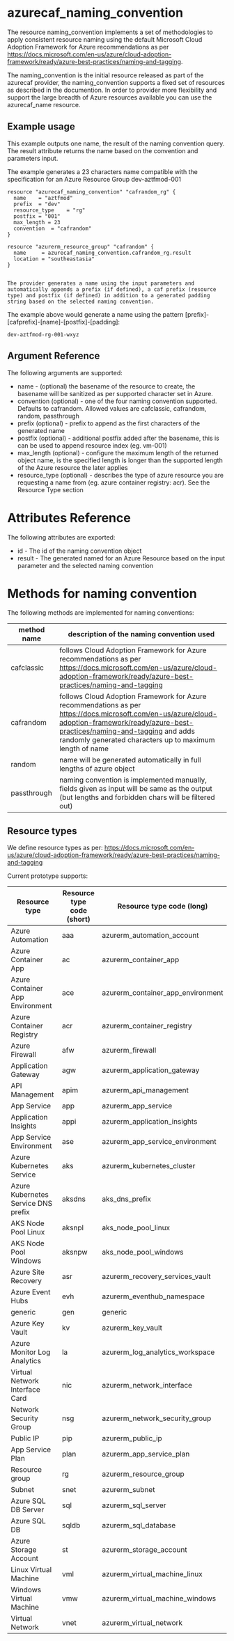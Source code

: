 # azurecaf_naming_convention

The resource naming_convention implements a set of methodologies to apply consistent resource naming using the default Microsoft Cloud Adoption Framework for Azure recommendations as per https://docs.microsoft.com/en-us/azure/cloud-adoption-framework/ready/azure-best-practices/naming-and-tagging.

The naming_convention is the initial resource released as part of the azurecaf provider, the naming_convention supports a fixed set of resources as described in the documention. In order to provider more flexibility and support the large breadth of Azure resources available you can use the azurecaf_name resource.

## Example usage
This example outputs one name, the result of the naming convention query. The result attribute returns the name based on the convention and parameters input.

The example generates a 23 characters name compatible with the specification for an Azure Resource Group
dev-aztfmod-001

```hcl
resource "azurecaf_naming_convention" "cafrandom_rg" {  
  name    = "aztfmod"
  prefix  = "dev"
  resource_type    = "rg"
  postfix = "001"
  max_length = 23
  convention  = "cafrandom"
}

resource "azurerm_resource_group" "cafrandom" {
  name     = azurecaf_naming_convention.cafrandom_rg.result
  location = "southeastasia"
}


The provider generates a name using the input parameters and automatically appends a prefix (if defined), a caf prefix (resource type) and postfix (if defined) in addition to a generated padding string based on the selected naming convention.

```
The example above would generate a name using the pattern [prefix]-[cafprefix]-[name]-[postfix]-[padding]:

```
dev-aztfmod-rg-001-wxyz
```

## Argument Reference

The following arguments are supported:

* name - (optional) the basename of the resource to create, the basename will be sanitized as per supported character set in Azure.
* convention (optional) - one of the four naming convention supported. Defaults to cafrandom. Allowed values are cafclassic, cafrandom, random, passthrough
* prefix (optional) - prefix to append as the first characters of the generated name
* postfix (optional) -  additional postfix added after the basename, this is can be used to append resource index (eg. vm-001)
* max_length (optional) - configure the maximum length of the returned object name, is the specified length is longer than the supported length of the Azure resource the later applies
* resource_type (optional) -  describes the type of azure resource you are requesting a name from (eg. azure container registry: acr). See the Resource Type section

# Attributes Reference
The following attributes are exported:

* id - The id of the naming convention object
* result - The generated named for an Azure Resource based on the input parameter and the selected naming convention


# Methods for naming convention

The following methods are implemented for naming conventions:

| method name | description of the naming convention used |
| -- | -- |
| cafclassic | follows Cloud Adoption Framework for Azure recommendations as per https://docs.microsoft.com/en-us/azure/cloud-adoption-framework/ready/azure-best-practices/naming-and-tagging |
| cafrandom | follows Cloud Adoption Framework for Azure recommendations as per https://docs.microsoft.com/en-us/azure/cloud-adoption-framework/ready/azure-best-practices/naming-and-tagging and adds randomly generated characters up to maximum length of name |
| random | name will be generated automatically in full lengths of azure object |
| passthrough | naming convention is implemented manually, fields given as input will be same as the output (but lengths and forbidden chars will be filtered out) |

## Resource types

We define resource types as per: https://docs.microsoft.com/en-us/azure/cloud-adoption-framework/ready/azure-best-practices/naming-and-tagging 

Current prototype supports:

| Resource type                       | Resource type code (short)  | Resource type code (long)               |
| ----------------------------------- | ----------------------------|-----------------------------------------|
| Azure Automation                    | aaa                         | azurerm_automation_account              |
| Azure Container App                 | ac                          | azurerm_container_app                   |
| Azure Container App Environment     | ace                         | azurerm_container_app_environment       |
| Azure Container Registry            | acr                         | azurerm_container_registry              |
| Azure Firewall                      | afw                         | azurerm_firewall                        |
| Application Gateway                 | agw                         | azurerm_application_gateway             |
| API Management                      | apim                        | azurerm_api_management                  |
| App Service                         | app                         | azurerm_app_service                     |
| Application Insights                | appi                        | azurerm_application_insights            |
| App Service Environment             | ase                         | azurerm_app_service_environment         |
| Azure Kubernetes Service            | aks                         | azurerm_kubernetes_cluster              |
| Azure Kubernetes Service DNS prefix | aksdns                      | aks_dns_prefix                          |
| AKS Node Pool Linux                 | aksnpl                      | aks_node_pool_linux                     |
| AKS Node Pool Windows               | aksnpw                      | aks_node_pool_windows                   |
| Azure Site Recovery                 | asr                         | azurerm_recovery_services_vault         |
| Azure Event Hubs                    | evh                         | azurerm_eventhub_namespace              |
| generic                             | gen                         | generic                                 |
| Azure Key Vault                     | kv                          | azurerm_key_vault                       |
| Azure Monitor Log Analytics         | la                          | azurerm_log_analytics_workspace         |
| Virtual Network Interface Card      | nic                         | azurerm_network_interface               |
| Network Security Group              | nsg                         | azurerm_network_security_group          |
| Public IP                           | pip                         | azurerm_public_ip                       |
| App Service Plan                    | plan                        | azurerm_app_service_plan                |
| Resource group                      | rg                          | azurerm_resource_group                  |
| Subnet                              | snet                        | azurerm_subnet                          |
| Azure SQL DB Server                 | sql                         | azurerm_sql_server                      |
| Azure SQL DB                        | sqldb                       | azurerm_sql_database                    |
| Azure Storage Account               | st                          | azurerm_storage_account                 |
| Linux Virtual Machine               | vml                         | azurerm_virtual_machine_linux           |
| Windows Virtual Machine             | vmw                         | azurerm_virtual_machine_windows         |
| Virtual Network                     | vnet                        | azurerm_virtual_network                 |
